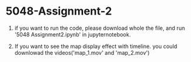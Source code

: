 # 5048-Assignment-2

1. if you want to run the code, please download whole the file, and run '5048 Assignment2.ipynb' in jupyternotebook.

2. If you want to see the map display effect with timeline. you could downlowad the videos('map_1.mov' and 'map_2.mov')
